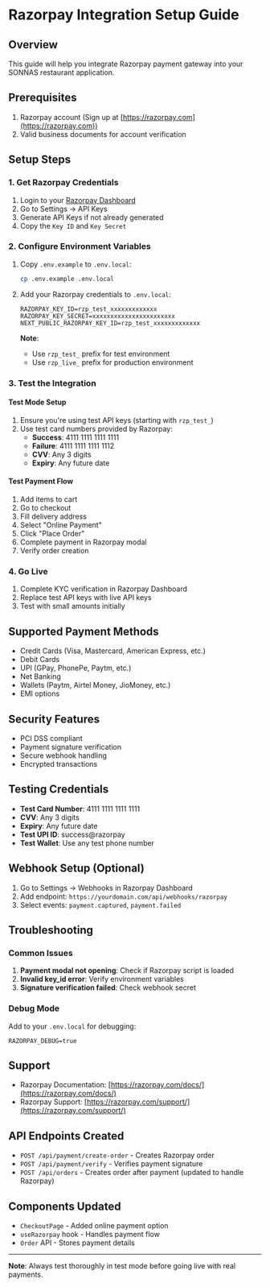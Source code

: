 # Razorpay Integration Setup Guide

## Overview
This guide will help you integrate Razorpay payment gateway into your SONNAS restaurant application.

## Prerequisites
1. Razorpay account (Sign up at [https://razorpay.com](https://razorpay.com))
2. Valid business documents for account verification

## Setup Steps

### 1. Get Razorpay Credentials
1. Login to your [Razorpay Dashboard](https://dashboard.razorpay.com/)
2. Go to Settings → API Keys
3. Generate API Keys if not already generated
4. Copy the `Key ID` and `Key Secret`

### 2. Configure Environment Variables
1. Copy `.env.example` to `.env.local`:
   ```bash
   cp .env.example .env.local
   ```

2. Add your Razorpay credentials to `.env.local`:
   ```env
   RAZORPAY_KEY_ID=rzp_test_xxxxxxxxxxxxx
   RAZORPAY_KEY_SECRET=xxxxxxxxxxxxxxxxxxxxxxx
   NEXT_PUBLIC_RAZORPAY_KEY_ID=rzp_test_xxxxxxxxxxxxx
   ```

   **Note**: 
   - Use `rzp_test_` prefix for test environment
   - Use `rzp_live_` prefix for production environment

### 3. Test the Integration

#### Test Mode Setup
1. Ensure you're using test API keys (starting with `rzp_test_`)
2. Use test card numbers provided by Razorpay:
   - **Success**: 4111 1111 1111 1111
   - **Failure**: 4111 1111 1111 1112
   - **CVV**: Any 3 digits
   - **Expiry**: Any future date

#### Test Payment Flow
1. Add items to cart
2. Go to checkout
3. Fill delivery address
4. Select "Online Payment"
5. Click "Place Order"
6. Complete payment in Razorpay modal
7. Verify order creation

### 4. Go Live
1. Complete KYC verification in Razorpay Dashboard
2. Replace test API keys with live API keys
3. Test with small amounts initially

## Supported Payment Methods
- Credit Cards (Visa, Mastercard, American Express, etc.)
- Debit Cards
- UPI (GPay, PhonePe, Paytm, etc.)
- Net Banking
- Wallets (Paytm, Airtel Money, JioMoney, etc.)
- EMI options

## Security Features
- PCI DSS compliant
- Payment signature verification
- Secure webhook handling
- Encrypted transactions

## Testing Credentials
- **Test Card Number**: 4111 1111 1111 1111
- **CVV**: Any 3 digits
- **Expiry**: Any future date
- **Test UPI ID**: success@razorpay
- **Test Wallet**: Use any test phone number

## Webhook Setup (Optional)
1. Go to Settings → Webhooks in Razorpay Dashboard
2. Add endpoint: `https://yourdomain.com/api/webhooks/razorpay`
3. Select events: `payment.captured`, `payment.failed`

## Troubleshooting

### Common Issues
1. **Payment modal not opening**: Check if Razorpay script is loaded
2. **Invalid key_id error**: Verify environment variables
3. **Signature verification failed**: Check webhook secret

### Debug Mode
Add to your `.env.local` for debugging:
```env
RAZORPAY_DEBUG=true
```

## Support
- Razorpay Documentation: [https://razorpay.com/docs/](https://razorpay.com/docs/)
- Razorpay Support: [https://razorpay.com/support/](https://razorpay.com/support/)

## API Endpoints Created
- `POST /api/payment/create-order` - Creates Razorpay order
- `POST /api/payment/verify` - Verifies payment signature
- `POST /api/orders` - Creates order after payment (updated to handle Razorpay)

## Components Updated
- `CheckoutPage` - Added online payment option
- `useRazorpay` hook - Handles payment flow
- `Order` API - Stores payment details

---

**Note**: Always test thoroughly in test mode before going live with real payments.
